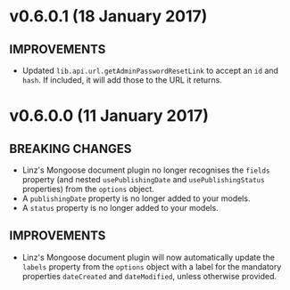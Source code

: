 # v0.6.0.1 (18 January 2017)

## IMPROVEMENTS

- Updated `lib.api.url.getAdminPasswordResetLink` to accept an `id` and `hash`. If included, it will add those to the URL it returns.

# v0.6.0.0 (11 January 2017)

## BREAKING CHANGES

- Linz's Mongoose document plugin no longer recognises the `fields` property (and nested `usePublishingDate` and `usePublishingStatus` properties) from the `options` object.
- A `publishingDate` property is no longer added to your models.
- A `status` property is no longer added to your models.

## IMPROVEMENTS

- Linz's Mongoose document plugin will now automatically update the `labels` property from the `options` object with a label for the mandatory properties `dateCreated` and `dateModified`, unless otherwise provided.
